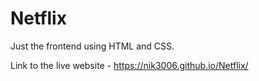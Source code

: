# Netflix
Just the frontend using HTML and CSS.

Link to the live website -  https://nik3006.github.io/Netflix/
